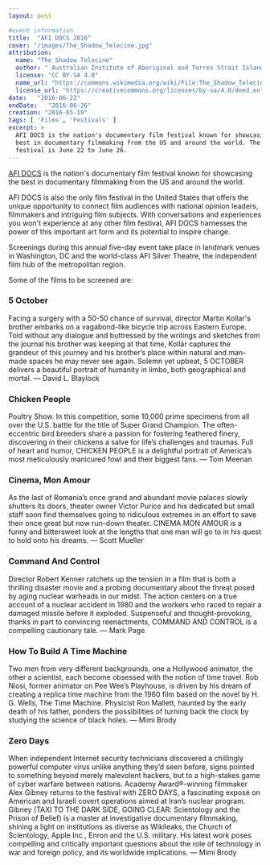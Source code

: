 ```yaml
---
layout: post

#event information
title:  "AFI DOCS 2016"
cover: "/images/The_Shadow_Telecine.jpg"
attribution:
  name: "The Shadow Telecine"
  author: "	Australian Institute of Aboriginal and Torres Strait Islander Studies"
  license: "CC BY-SA 4.0"
  name_url: "https://commons.wikimedia.org/wiki/File:The_Shadow_Telecine_for_motion_picture_film_and_the_the_Sondor_Magnetic_film_dubber,_used_by_the_AIATSIS_Moving_Image_Unit_to_convert_film_stock_to_video_tape_or_file.JPG"
  license_url: "https://creativecommons.org/licenses/by-sa/4.0/deed.en"
date:   "2016-06-22"
endDate:   "2016-06-26"
creation: "2016-05-19"
tags: [ 'Films', 'Festivals' ]
excerpt: >
  AFI DOCS is the nation's documentary film festival known for showcasing the
  best in documentary filmmaking from the US and around the world. The film
  festival is June 22 to June 26.
---
```


[AFI DOCS](http://www.afi.com/afidocs) is the nation's documentary
film festival known for showcasing the best in documentary filmmaking from the
US and around the world.

AFI DOCS is also the only film festival in the United States that offers the
unique opportunity to connect film audiences with national opinion leaders,
filmmakers and intriguing film subjects. With conversations and experiences you
won't experience at any other film festival, AFI DOCS harnesses the power of
this important art form and its potential to inspire change.

Screenings during this annual five-day event take place in landmark venues in
Washington, DC and the world-class AFI Silver Theatre, the independent film hub
of the metropolitan region.

Some of the films to be screened are:

### 5 October

Facing a surgery with a 50-50 chance of survival, director Martin Kollar's
brother embarks on a vagabond-like bicycle trip across Eastern Europe. Told
without any dialogue and buttressed by the writings and sketches from the
journal his brother was keeping at that time, Kollár captures the grandeur of
this journey and his brother’s place within natural and man-made spaces he may
never see again. Solemn yet upbeat, 5 OCTOBER delivers a beautiful portrait of
humanity in limbo, both geographical and mortal. — David L. Blaylock

### Chicken People

Poultry Show. In this competition, some 10,000 prime specimens from all
over the U.S. battle for the title of Super Grand Champion. The often-eccentric
bird breeders share a passion for fostering feathered finery, discovering
in their chickens a salve for life’s challenges and traumas. Full of heart
and humor, CHICKEN PEOPLE is a delightful portrait of America’s most
meticulously manicured fowl and their biggest fans. — Tom Meenan

### Cinema, Mon Amour

As the last of Romania’s once grand and abundant movie palaces slowly shutters
its doors, theater owner Victor Purice and his dedicated but small staff soon
find themselves going to ridiculous extremes in an effort to save their once
great but now run-down theater. CINEMA MON AMOUR is a funny and
bittersweet look at the lengths that one man will go to in his quest to
hold onto his dreams. — Scott Mueller

### Command And Control

Director Robert Kenner ratchets up the tension in a film that is both a
thrilling disaster movie and a probing documentary about the threat posed by
aging nuclear warheads in our midst. The action centers on a true account of a
nuclear accident in 1980 and the workers who raced to repair a damaged missile
before it exploded. Suspenseful and thought-provoking, thanks in part to
convincing reenactments, COMMAND AND CONTROL is a compelling cautionary tale. —
Mark Page

### How To Build A Time Machine

Two men from very different backgrounds, one a Hollywood animator, the other a
scientist, each become obsessed with the notion of time travel. Rob Niosi,
former animator on Pee Wee’s Playhouse, is driven by his dream of creating a
replica time machine from the 1960 film based on the novel by H. G. Wells, The
Time Machine. Physicist Ron Mallett, haunted by the early death of his father,
ponders the possibilities of turning back the clock by studying the science of
black holes. — Mimi Brody

### Zero Days

When independent Internet security technicians discovered a chillingly powerful
computer virus unlike anything they’d seen before, signs pointed to something
beyond merely malevolent hackers, but to a high-stakes game of cyber warfare
between nations. Academy Award®-winning filmmaker Alex Gibney returns to the
festival with ZERO DAYS, a fascinating exposé on American and Israeli covert
operations aimed at Iran’s nuclear program. Gibney (TAXI TO THE DARK SIDE,
GOING CLEAR: Scientology and the Prison of Belief) is a master at investigative
documentary filmmaking, shining a light on institutions as diverse as
Wikileaks, the Church of Scientology, Apple Inc., Enron and the U.S. military.
His latest work poses compelling and critically important questions about the
role of technology in war and foreign policy, and its worldwide implications. —
Mimi Brody
